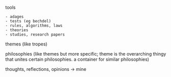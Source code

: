 tools

	- adages
	- tests (eg bechdel)
	- rules, algorithms, laws
	- theories
	- studies, research papers

themes (like tropes)

philosophies (like themes but more specific; theme is the overarching thingy that unites certain philosophies. a container for similar philosophies)

thoughts, reflections, opinions -> mine
 

